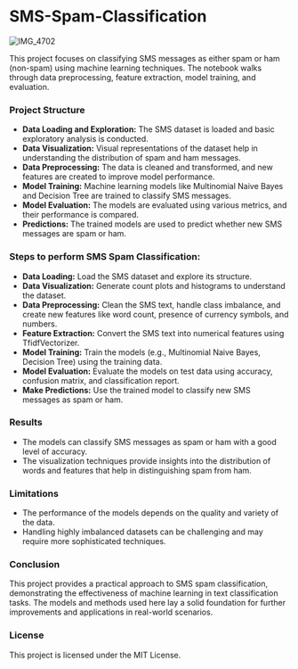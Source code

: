# SMS-Spam-Classification
![IMG_4702](https://github.com/user-attachments/assets/7637f875-8cce-4d0d-8f41-173172b80e18)

This project focuses on classifying SMS messages as either spam or ham (non-spam) using machine learning techniques. The notebook walks through data preprocessing, feature extraction, model training, and evaluation.

### Project Structure
- __Data Loading and Exploration:__ The SMS dataset is loaded and basic exploratory analysis is conducted.
- __Data Visualization:__ Visual representations of the dataset help in understanding the distribution of spam and ham messages.
- __Data Preprocessing:__ The data is cleaned and transformed, and new features are created to improve model performance.
- __Model Training:__ Machine learning models like Multinomial Naive Bayes and Decision Tree are trained to classify SMS messages.
- __Model Evaluation:__ The models are evaluated using various metrics, and their performance is compared.
- __Predictions:__ The trained models are used to predict whether new SMS messages are spam or ham.

### Steps to perform SMS Spam Classification:
- __Data Loading:__ Load the SMS dataset and explore its structure.
- __Data Visualization:__ Generate count plots and histograms to understand the dataset.
- __Data Preprocessing:__ Clean the SMS text, handle class imbalance, and create new features like word count, presence of currency symbols, and numbers.
- __Feature Extraction:__ Convert the SMS text into numerical features using TfidfVectorizer.
- __Model Training:__ Train the models (e.g., Multinomial Naive Bayes, Decision Tree) using the training data.
- __Model Evaluation:__ Evaluate the models on test data using accuracy, confusion matrix, and classification report.
- __Make Predictions:__ Use the trained model to classify new SMS messages as spam or ham.

### Results
- The models can classify SMS messages as spam or ham with a good level of accuracy.
- The visualization techniques provide insights into the distribution of words and features that help in distinguishing spam from ham.

### Limitations
- The performance of the models depends on the quality and variety of the data.
- Handling highly imbalanced datasets can be challenging and may require more sophisticated techniques.

### Conclusion
This project provides a practical approach to SMS spam classification, demonstrating the effectiveness of machine learning in text classification tasks. The models and methods used here lay a solid foundation for further improvements and applications in real-world scenarios.

### License
This project is licensed under the MIT License.
